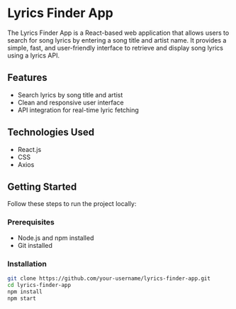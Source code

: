 # Lyrics Finder App

The Lyrics Finder App is a React-based web application that allows users to search for song lyrics by entering a song title and artist name. It provides a simple, fast, and user-friendly interface to retrieve and display song lyrics using a lyrics API.

## Features

- Search lyrics by song title and artist
- Clean and responsive user interface
- API integration for real-time lyric fetching

## Technologies Used

- React.js
- CSS 
- Axios 

## Getting Started

Follow these steps to run the project locally:

### Prerequisites

- Node.js and npm installed
- Git installed

### Installation

```bash
git clone https://github.com/your-username/lyrics-finder-app.git
cd lyrics-finder-app
npm install
npm start
